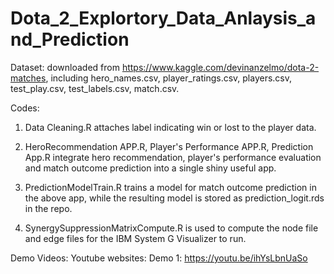 # Dota_2_Explortory_Data_Anlaysis_and_Prediction

Dataset: downloaded from https://www.kaggle.com/devinanzelmo/dota-2-matches, including hero_names.csv, player_ratings.csv, players.csv, test_play.csv, test_labels.csv, match.csv. 

Codes:

1. Data Cleaning.R attaches label indicating win or lost to the player data. 

2. HeroRecommendation APP.R, Player's Performance APP.R, Prediction App.R integrate hero recommendation, player's performance evaluation and match outcome prediction into a single shiny useful app. 

3. PredictionModelTrain.R trains a model for match outcome prediction in the above app, while the resulting model is stored as prediction_logit.rds in the repo.

4. SynergySuppressionMatrixCompute.R is used to compute the node file and edge files for the IBM System G Visualizer to run.

Demo Videos: Youtube websites:
Demo 1: https://youtu.be/ihYsLbnUaSo


